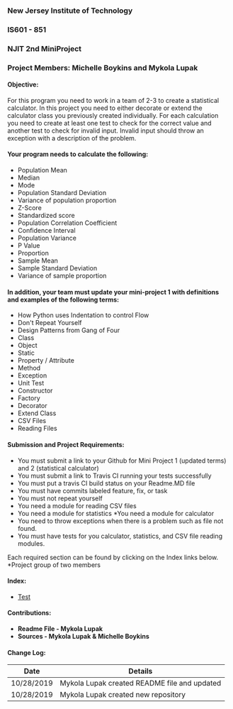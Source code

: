 ### New Jersey Institute of Technology
### IS601 - 851
### NJIT 2nd MiniProject
### Project Members: Michelle Boykins and Mykola Lupak
#### Objective:
For this program you need to work in a team of 2-3 to create a statistical calculator. In this project you need to either decorate or extend the calculator class you previously created individually. For each calculation you need to create at least one test to check for the correct value and another test to check for invalid input. Invalid input should throw an exception with a description of the problem.

#### Your program needs to calculate the following:

* Population Mean
* Median
* Mode
* Population Standard Deviation
* Variance of population proportion
* Z-Score
* Standardized score
* Population Correlation Coefficient
* Confidence Interval
* Population Variance
* P Value
* Proportion
* Sample Mean
* Sample Standard Deviation
* Variance of sample proportion

#### In addition, your team must update your mini-project 1 with definitions and examples of the following terms:

* How Python uses Indentation to control Flow
* Don't Repeat Yourself
* Design Patterns from Gang of Four
* Class
* Object
* Static
* Property / Attribute
* Method
* Exception
* Unit Test
* Constructor
* Factory
* Decorator
* Extend Class
* CSV Files
* Reading Files

#### Submission  and Project Requirements:

 * You must submit a link to your Github for Mini Project 1 (updated terms) and 2 (statistical calculator)
 * You must submit a link to Travis CI running your tests successfully
* You must put a travis CI build status on your Readme.MD file
* You must have commits labeled feature, fix, or task
* You must not repeat yourself
* You need a module for reading CSV files
* You need a module for statistics
 *You need a module for calculator
* You need to throw exceptions when there is a problem such as file not found.
 * You must have tests for you calculator, statistics, and CSV file reading modules.   

Each required section can be found by clicking on the Index links below.</br> 
*Project group of two members

#### Index:
* [Test](/test.md)
 <a name="contributions">
 
#### Contributions:
- **Readme File - Mykola Lupak**
- **Sources - Mykola Lupak & Michelle Boykins**

<a name="changelog">
 
#### Change Log:
|  Date  | Details  |  
|---|---|
|  10/28/2019  | Mykola Lupak created README file and updated | 
|  10/28/2019  | Mykola Lupak created new repository |  

